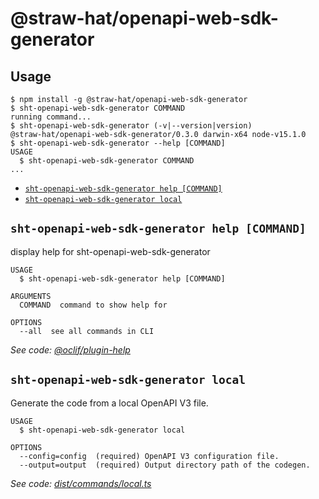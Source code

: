 # @straw-hat/openapi-web-sdk-generator

## Usage
<!-- usage -->
```sh-session
$ npm install -g @straw-hat/openapi-web-sdk-generator
$ sht-openapi-web-sdk-generator COMMAND
running command...
$ sht-openapi-web-sdk-generator (-v|--version|version)
@straw-hat/openapi-web-sdk-generator/0.3.0 darwin-x64 node-v15.1.0
$ sht-openapi-web-sdk-generator --help [COMMAND]
USAGE
  $ sht-openapi-web-sdk-generator COMMAND
...
```
<!-- usagestop -->

<!-- commands -->
* [`sht-openapi-web-sdk-generator help [COMMAND]`](#sht-openapi-web-sdk-generator-help-command)
* [`sht-openapi-web-sdk-generator local`](#sht-openapi-web-sdk-generator-local)

## `sht-openapi-web-sdk-generator help [COMMAND]`

display help for sht-openapi-web-sdk-generator

```
USAGE
  $ sht-openapi-web-sdk-generator help [COMMAND]

ARGUMENTS
  COMMAND  command to show help for

OPTIONS
  --all  see all commands in CLI
```

_See code: [@oclif/plugin-help](https://github.com/oclif/plugin-help/blob/v3.2.0/src/commands/help.ts)_

## `sht-openapi-web-sdk-generator local`

Generate the code from a local OpenAPI V3 file.

```
USAGE
  $ sht-openapi-web-sdk-generator local

OPTIONS
  --config=config  (required) OpenAPI V3 configuration file.
  --output=output  (required) Output directory path of the codegen.
```

_See code: [dist/commands/local.ts](https://github.com/straw-hat-team/openapi-web-sdk-generator/blob/v0.3.0/dist/commands/local.ts)_
<!-- commandsstop -->
